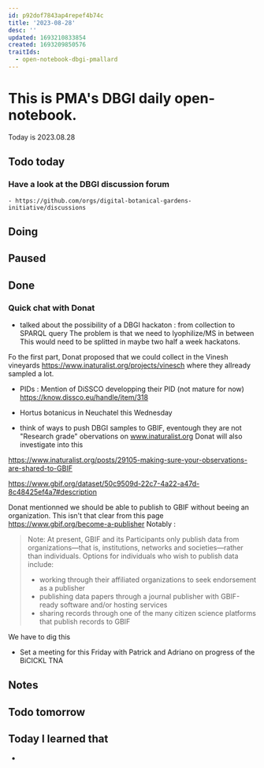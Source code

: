 ```yaml
---
id: p92dof7843ap4repef4b74c
title: '2023-08-28'
desc: ''
updated: 1693210833854
created: 1693209850576
traitIds:
  - open-notebook-dbgi-pmallard
---
```



# This is PMA's DBGI daily open-notebook.

Today is 2023.08.28

## Todo today

### Have a look at the DBGI discussion forum
    - https://github.com/orgs/digital-botanical-gardens-initiative/discussions
###
###

## Doing

## Paused

## Done

### Quick chat with Donat

- talked about the possibility of a DBGI hackaton : from collection to SPARQL query
The problem is that we need to lyophilize/MS in between
This would need to be splitted in maybe two half a week hackatons.

Fo the first part, Donat proposed that we could collect in the Vinesh vineyards https://www.inaturalist.org/projects/vinesch where they allready sampled a lot.

- PIDs :
Mention of DiSSCO developping their PID (not mature for now) https://know.dissco.eu/handle/item/318

- Hortus botanicus in Neuchatel this Wednesday 

- think of ways to push DBGI samples to GBIF, eventough they are not "Research grade" obervations on www.inaturalist.org
Donat will also investigate into this

https://www.inaturalist.org/posts/29105-making-sure-your-observations-are-shared-to-GBIF

https://www.gbif.org/dataset/50c9509d-22c7-4a22-a47d-8c48425ef4a7#description

Donat mentionned we should be able to publish to GBIF without beeing an organization.
This isn't that clear from this page https://www.gbif.org/become-a-publisher
Notably :

> Note: At present, GBIF and its Participants only publish data from organizations—that is, institutions, networks and societies—rather than individuals. Options for individuals who wish to publish data include:
> 
> - working through their affiliated organizations to seek endorsement as a publisher
> - publishing data papers through a journal publisher with GBIF-ready software and/or hosting services
> - sharing records through one of the many citizen science platforms that publish records to GBIF

We have to dig this

- Set a meeting for this Friday with Patrick and Adriano on progress of the BiCICKL TNA 




## Notes

## Todo tomorrow

###
###
###


## Today I learned that

-